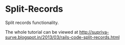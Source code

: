 Split-Records
=============
Split records functionality.

The whole tutorial can be viewed at http://supriya-surve.blogspot.in/2013/03/rails-code-split-records.html
  